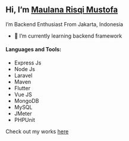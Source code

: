 ## Hi, I’m [Maulana Risqi Mustofa](https://haimaulana.my.id/)
I’m Backend Enthusiast From Jakarta, Indonesia
- 🌱 I’m currently learning backend framework
#### Languages and Tools:
  - Express Js
  - Node Js
  - Laravel 
  - Maven
  - Flutter 
  - Vue JS 
  - MongoDB
  - MySQL
  - JMeter
  - PHPUnit
 
 Check out my works [here](https://haimaulana.my.id/works)
<!---
maulanarisqimustofa/maulanarisqimustofa is a ✨ special ✨ repository because its `README.md` (this file) appears on your GitHub profile.
You can click the Preview link to take a look at your changes.
--->
